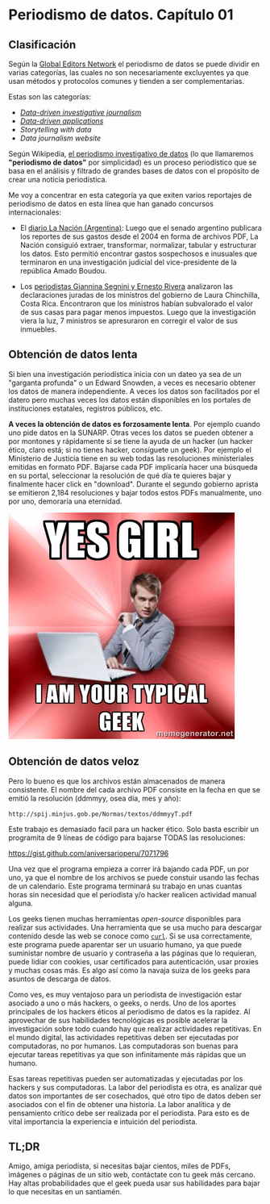# Periodismo de datos. Capítulo 01

## Clasificación 
Según la [Global Editors Network](http://www.globaleditorsnetwork.org/) el
periodismo de datos se puede dividir en varias categorías, las cuales no son
necesariamente excluyentes ya que usan métodos y protocolos comunes y tienden
a ser complementarias.

Estas son las categorías:

* *[Data-driven investigative journalism](http://en.wikipedia.org/wiki/Data-driven_journalism)*
* *[Data-driven applications](utero.pe/miercoles)*
* *Storytelling with data*
* *Data journalism website*

Según Wikipedia, [el periodismo investigativo de datos](http://en.wikipedia.org/wiki/Data-driven_journalism) 
(lo que llamaremos **"periodismo de datos"** por simplicidad) es un proceso
periodístico que se basa en el análisis y filtrado de grandes bases de datos
con el propósito de crear una noticia periodística.

Me voy a concentrar en esta categoría ya que exiten varios reportajes
de periodismo de datos en esta línea que han ganado concursos internacionales:

* El [diario La Nación (Argentina)](http://blogs.lanacion.com.ar/ddj/data-driven-investigative-journalism/argentina-senate-expenses/):
  Luego que el senado argentino publicara los reportes de sus
  gastos desde el 2004 en forma de archivos PDF, La Nación consiguió extraer, transformar,
  normalizar, tabular y estructurar los datos. Esto permitió encontrar gastos
  sospechosos e inusuales que terminaron en una investigación judicial del
  vice-presidente de la república Amado Boudou.

* Los [periodistas Giannina Segnini y Ernesto Rivera](http://www.nacion.com/ocio/artes/Serie-Nacion-finanzas-gabinete-galardon_0_1372662752.html)
  analizaron las declaraciones juradas de los ministros del gobierno de Laura
  Chinchilla, Costa Rica. Encontraron que los ministros habían subvalorado el
  valor de sus casas para pagar menos impuestos. Luego que la investigación
  viera la luz, 7 ministros se apresuraron en corregir el valor de sus inmuebles.

## Obtención de datos lenta
Si bien una investigación periodística inicia con un dateo ya sea de un
"garganta profunda" o un Edward Snowden, a veces es necesario obtener los datos
de manera independiente. A veces los datos son facilitados por el datero pero
muchas veces los datos están disponibles en los portales de instituciones
estatales, registros públicos, etc.

**A veces la obtención de datos es forzosamente lenta**. Por ejemplo cuando uno
pide datos en la SUNARP. Otras veces los datos se pueden obtener a por montones
y rápidamente si se tiene la ayuda de un hacker (un hacker ético, claro está;
si no tienes hacker, consíguete un geek).
Por ejemplo el Ministerio de Justicia tiene en su web todas las resoluciones
ministeriales emitidas en formato PDF. Bajarse cada PDF implicaría hacer una
búsqueda en su portal, seleccionar la resolución de qué día te quieres bajar y
finalmente hacer click en "download". Durante el segundo gobierno
aprista se emitieron 2,184 resoluciones y bajar todos estos PDFs manualmente,
uno por uno, demoraría una eternidad.

![Yes, I am your typical geek](geekguy.jpg) 

## Obtención de datos veloz
Pero lo bueno es que los archivos están almacenados de manera consistente. El
nombre del cada archivo PDF consiste en la fecha en que se emitió la resolución
(ddmmyy, osea día, mes y año):

    http://spij.minjus.gob.pe/Normas/textos/ddmmyyT.pdf

Este trabajo es demasiado facil para un hacker ético. Solo basta escribir un
programita de 9 líneas de código para bajarse TODAS las resoluciones:

https://gist.github.com/aniversarioperu/7071796

Una vez que el programa empieza a correr irá bajando cada PDF, un por uno, ya
que el nombre de los archivos se puede constuir usando las fechas de un
calendario. Este programa terminará su trabajo en unas cuantas horas sin
necesidad que el periodista y/o hacker realicen actividad manual alguna.

Los geeks tienen muchas herramientas *open-source* disponibles para realizar
sus actividades. Una herramienta que se usa mucho para descargar contenido desde
las web se conoce como [``curl``](http://en.wikipedia.org/wiki/Curl_(programming_language)). Si se usa correctamente, este programa puede
aparentar ser un usuario humano, ya que puede suministar nombre de usuario y
contraseña a las páginas que lo requieran, puede lidiar con cookies, usar
certificados para autenticación, usar proxies y muchas cosas más. Es algo así
como la navaja suiza de los geeks para asuntos de descarga de datos.

Como ves, es muy ventajoso para un periodista de investigación estar asociado a
uno o más hackers, o geeks, o nerds. Uno de los aportes principales de los
hackers éticos al periodismo de datos es la rapidez. Al aprovechar de sus
habilidades tecnológicas es posible acelerar la investigación sobre todo cuando
hay que realizar actividades repetitivas. En el mundo digital, las actividades
repetitivas deben ser ejecutadas por computadoras, no por humanos. Las
computadoras son buenas para ejecutar tareas repetitivas ya que son
infinitamente más rápidas que un humano.

Esas tareas repetitivas pueden ser automatizadas y ejecutadas por
los hackers y sus computadoras. La labor del periodista es otra, es analizar
qué datos son importantes de ser cosechados, qué otro tipo de datos deben ser
asociados con el fin de obtener una historia. La labor analítica y de
pensamiento crítico debe ser realizada por el periodista. Para esto es de vital
importancia la experiencia e intuición del periodista.


## TL;DR
Amigo, amiga periodista, si necesitas bajar cientos, miles de PDFs, imágenes o páginas
de un sitio web, contáctate con tu geek más cercano. Hay altas probabilidades
que el geek pueda usar sus habilidades para bajar lo que necesitas en un santiamén.

